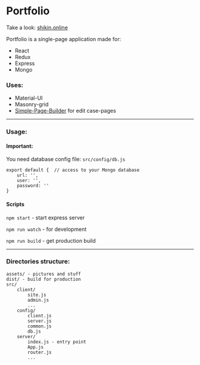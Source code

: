 # Portfolio

Take a look: [shikin.online](https://shikin.online)

Portfolio is a single-page application made for: 
* React
* Redux
* Express 
* Mongo


### Uses:
* Material-UI
* Masonry-grid
* [Simple-Page-Builder](https://github.com/shikin-av/simple-page-builder) for edit case-pages
************
### Usage:
#### Important:

You need database config file:
`src/config/db.js`

    export default {  // access to your Mongo database
        url: '',
        user: '',
        password: ''
    }

#### Scripts

`npm start` - start express server

`npm run watch` - for development

`npm run build` - get production build

************
### Directories structure:
    assets/ - pictures and stuff
    dist/ - build for production
    src/
        client/
            site.js
            admin.js
            ...
        config/
            client.js
            server.js
            common.js
            db.js
        server/
            index.js - entry point
            App.js
            router.js
            ...

